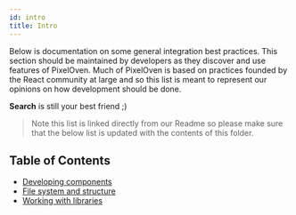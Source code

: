 ```yaml
---
id: intro
title: Intro
---
```


Below is documentation on some general integration best practices. This section should be maintained by developers as they discover and use features of PixelOven. Much of PixelOven is based on practices founded by the React community at large and so this list is meant to represent our opinions on how development should be done. 

**Search** is still your best friend ;)

> Note this list is linked directly from our Readme so please make sure that the below list is updated with the contents of this folder.

## Table of Contents

- [Developing components](./components.md)
- [File system and structure](./file-system-and-structure.md)
- [Working with libraries](./working-with-libraries.md)
